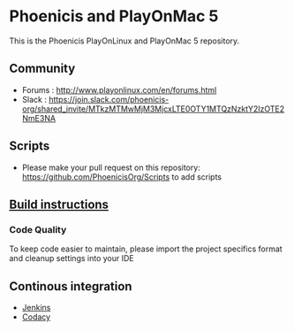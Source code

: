# Phoenicis and PlayOnMac 5
This is the Phoenicis PlayOnLinux and PlayOnMac 5 repository.

## Community
* Forums : http://www.playonlinux.com/en/forums.html
* Slack : https://join.slack.com/phoenicis-org/shared_invite/MTkzMTMwMjM3MjcxLTE0OTY1MTQzNzktY2IzOTE2NmE3NA

## Scripts
* Please make your pull request on this repository: https://github.com/PhoenicisOrg/Scripts to add scripts

## [Build instructions](https://github.com/PhoenicisOrg/POL-POM-5/wiki/Build)

### Code Quality
To keep code easier to maintain, please import the project specifics format and cleanup settings into your IDE
	
## Continous integration
* [Jenkins](http://www.playonlinux.org:8080)
* [Codacy](https://app.codacy.com/app/PhoenicisOrg/POL-POM-5/dashboard)

